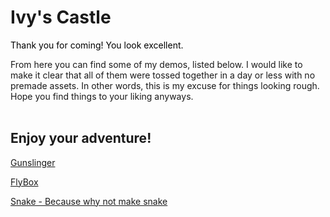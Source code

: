 # Ivy's Castle

<html>
  <body id="body"/>
  <p style="color: black">
  Thank you for coming! You look excellent. <br>

  From here you can find some of my demos, listed below. I would like to make it clear that all of them were tossed together in a day or less with no premade assets. In other words, this is my excuse for things looking rough. Hope you find things to your liking anyways. <br>
  <br>
  </p>
</html>

## Enjoy your adventure!
[Gunslinger](https://whcampbell.github.io/Gunslinger/)

[FlyBox](https://whcampbell.github.io/FlyBox/)

[Snake - Because why not make snake](https://whcampbell.github.io/Snake/)

